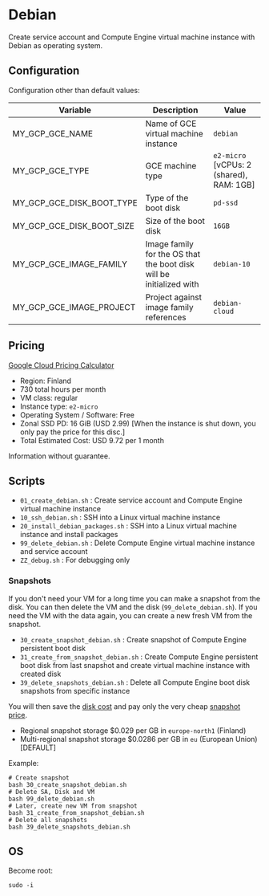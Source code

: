# Debian

Create service account and Compute Engine virtual machine instance with Debian as operating system.

## Configuration

Configuration other than default values:

| Variable | Description | Value |
|----------|-------------|-------|
| MY_GCP_GCE_NAME | Name of GCE virtual machine instance | `debian` |
| MY_GCP_GCE_TYPE | GCE machine type | `e2-micro` [vCPUs: 2 (shared), RAM: 1GB] |
| MY_GCP_GCE_DISK_BOOT_TYPE | Type of the boot disk | `pd-ssd` |
| MY_GCP_GCE_DISK_BOOT_SIZE | Size of the boot disk | `16GB` |
| MY_GCP_GCE_IMAGE_FAMILY | Image family for the OS that the boot disk will be initialized with | `debian-10` |
| MY_GCP_GCE_IMAGE_PROJECT | Project against image family references | `debian-cloud` |

## Pricing

[Google Cloud Pricing Calculator](https://cloud.google.com/products/calculator/#id=f1175c02-3d07-4f88-a02b-74cb517db62d)

* Region: Finland
* 730 total hours per month
* VM class: regular
* Instance type: `e2-micro`
* Operating System / Software: Free
* Zonal SSD PD: 16 GiB (USD 2.99) [When the instance is shut down, you only pay the price for this disc.]
* Total Estimated Cost: USD 9.72 per 1 month

Information without guarantee.

## Scripts

* `01_create_debian.sh`               : Create service account and Compute Engine virtual machine instance
* `10_ssh_debian.sh`                  : SSH into a Linux virtual machine instance
* `20_install_debian_packages.sh`     : SSH into a Linux virtual machine instance and install packages
* `99_delete_debian.sh`               : Delete Compute Engine virtual machine instance and service account
* `ZZ_debug.sh`                       : For debugging only

### Snapshots

If you don't need your VM for a long time you can make a snapshot from the disk.
You can then delete the VM and the disk (`99_delete_debian.sh`).
If you need the VM with the data again, you can create a new fresh VM from the snapshot.

* `30_create_snapshot_debian.sh`      : Create snapshot of Compute Engine persistent boot disk
* `31_create_from_snapshot_debian.sh` : Create Compute Engine persistent boot disk from last snapshot and create virtual machine instance with created disk
* `39_delete_snapshots_debian.sh`     : Delete all Compute Engine boot disk snapshots from specific instance

You will then save the [disk cost](https://cloud.google.com/compute/all-pricing#disk) and pay only the very cheap [snapshot price](https://cloud.google.com/compute/all-pricing#disk).

* Regional snapshot storage $0.029 per GB in `europe-north1` (Finland)
* Multi-regional snapshot storage $0.0286 per GB in `eu` (European Union) [DEFAULT]

Example:

```shell
# Create snapshot
bash 30_create_snapshot_debian.sh
# Delete SA, Disk and VM
bash 99_delete_debian.sh
# Later, create new VM from snapshot
bash 31_create_from_snapshot_debian.sh
# Delete all snapshots
bash 39_delete_snapshots_debian.sh
```

## OS

Become root:

```
sudo -i
```
